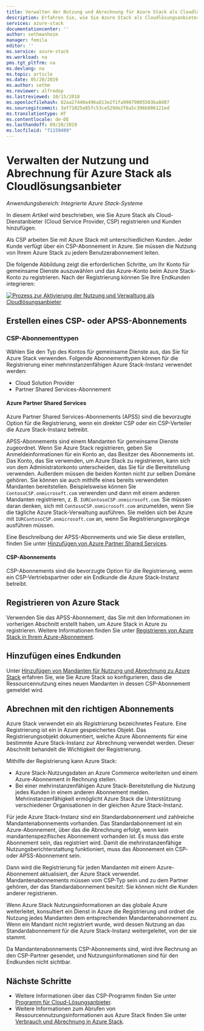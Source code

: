```yaml
---
title: Verwalten der Nutzung und Abrechnung für Azure Stack als Cloudlösungsanbieter | Microsoft-Dokumentation
description: Erfahren Sie, wie Sie Azure Stack als Cloudlösungsanbieter (Cloud Solution Provider, CSP) registrieren und Kunden für die Abrechnung hinzufügen.
services: azure-stack
documentationcenter: ''
author: sethmanheim
manager: femila
editor: ''
ms.service: azure-stack
ms.workload: na
pms.tgt_pltfrm: na
ms.devlang: na
ms.topic: article
ms.date: 05/20/2019
ms.author: sethm
ms.reviewer: alfredop
ms.lastreviewed: 10/15/2018
ms.openlocfilehash: 82aa27440a496a813e2f1fa99879005503ba8d07
ms.sourcegitcommit: 3af71025e85fc53ce529de2f6a5c396b806121ed
ms.translationtype: HT
ms.contentlocale: de-DE
ms.lasthandoff: 09/20/2019
ms.locfileid: "71159499"
---
```

# <a name="manage-usage-and-billing-for-azure-stack-as-a-cloud-solution-provider"></a>Verwalten der Nutzung und Abrechnung für Azure Stack als Cloudlösungsanbieter

*Anwendungsbereich: Integrierte Azure Stack-Systeme*

In diesem Artikel wird beschrieben, wie Sie Azure Stack als Cloud-Dienstanbieter (Cloud Service Provider, CSP) registrieren und Kunden hinzufügen.

Als CSP arbeiten Sie mit Azure Stack mit unterschiedlichen Kunden. Jeder Kunde verfügt über ein CSP-Abonnement in Azure. Sie müssen die Nutzung von Ihrem Azure Stack zu jedem Benutzerabonnement leiten.

Die folgende Abbildung zeigt die erforderlichen Schritte, um Ihr Konto für gemeinsame Dienste auszuwählen und das Azure-Konto beim Azure Stack-Konto zu registrieren. Nach der Registrierung können Sie Ihre Endkunden integrieren:

[![Prozess zur Aktivierung der Nutzung und Verwaltung als Cloudlösungsanbieter](media/azure-stack-add-manage-billing-as-a-csp/process-add-useage-as-a-csp.png "Prozess zur Aktivierung der Nutzung und Verwaltung als Cloudlösungsanbieter") ](media/azure-stack-add-manage-billing-as-a-csp/process-add-useage-as-a-csp.png#lightbox)

## <a name="create-a-csp-or-apss-subscription"></a>Erstellen eines CSP- oder APSS-Abonnements

### <a name="csp-subscription-types"></a>CSP-Abonnementtypen

Wählen Sie den Typ des Kontos für gemeinsame Dienste aus, das Sie für Azure Stack verwenden. Folgende Abonnementtypen können für die Registrierung einer mehrinstanzenfähigen Azure Stack-Instanz verwendet werden:

- Cloud Solution Provider
- Partner Shared Services-Abonnement

#### <a name="azure-partner-shared-services"></a>Azure Partner Shared Services

Azure Partner Shared Services-Abonnements (APSS) sind die bevorzugte Option für die Registrierung, wenn ein direkter CSP oder ein CSP-Verteiler die Azure Stack-Instanz betreibt.

APSS-Abonnements sind einem Mandanten für gemeinsame Dienste zugeordnet. Wenn Sie Azure Stack registrieren, geben Sie Anmeldeinformationen für ein Konto an, das Besitzer des Abonnements ist. Das Konto, das Sie verwenden, um Azure Stack zu registrieren, kann sich von dem Administratorkonto unterscheiden, das Sie für die Bereitstellung verwenden. Außerdem müssen die beiden Konten nicht zur selben Domäne gehören. Sie können sie auch mithilfe eines bereits verwendeten Mandanten bereitstellen. Beispielsweise können Sie `ContosoCSP.onmicrosoft.com` verwenden und dann mit einem anderen Mandanten registrieren, z. B. `IURContosoCSP.onmicrosoft.com`. Sie müssen daran denken, sich mit `ContosoCSP.onmicrosoft.com` anzumelden, wenn Sie die tägliche Azure Stack-Verwaltung ausführen. Sie melden sich bei Azure mit `IURContosoCSP.onmicrosoft.com` an, wenn Sie Registrierungsvorgänge ausführen müssen.

Eine Beschreibung der APSS-Abonnements und wie Sie diese erstellen, finden Sie unter [Hinzufügen von Azure Partner Shared Services](/partner-center/shared-services).

#### <a name="csp-subscriptions"></a>CSP-Abonnements

CSP-Abonnements sind die bevorzugte Option für die Registrierung, wenn ein CSP-Vertriebspartner oder ein Endkunde die Azure Stack-Instanz betreibt.

## <a name="register-azure-stack"></a>Registrieren von Azure Stack

Verwenden Sie das APSS-Abonnement, das Sie mit den Informationen im vorherigen Abschnitt erstellt haben, um Azure Stack in Azure zu registrieren. Weitere Informationen finden Sie unter [Registrieren von Azure Stack in Ihrem Azure-Abonnement](azure-stack-registration.md).

## <a name="add-end-customer"></a>Hinzufügen eines Endkunden

Unter [Hinzufügen von Mandanten für Nutzung und Abrechnung zu Azure Stack](azure-stack-csp-howto-register-tenants.md) erfahren Sie, wie Sie Azure Stack so konfigurieren, dass die Ressourcennutzung eines neuen Mandanten in dessen CSP-Abonnement gemeldet wird.

## <a name="charge-the-right-subscriptions"></a>Abrechnen mit den richtigen Abonnements

Azure Stack verwendet ein als *Registrierung* bezeichnetes Feature. Eine Registrierung ist ein in Azure gespeichertes Objekt. Das Registrierungsobjekt dokumentiert, welche Azure Abonnements für eine bestimmte Azure Stack-Instanz zur Abrechnung verwendet werden. Dieser Abschnitt behandelt die Wichtigkeit der Registrierung.

Mithilfe der Registrierung kann Azure Stack:

- Azure Stack-Nutzungsdaten an Azure Commerce weiterleiten und einem Azure-Abonnement in Rechnung stellen.
- Bei einer mehrinstanzenfähigen Azure Stack-Bereitstellung die Nutzung jedes Kunden in einem anderen Abonnement melden. Mehrinstanzenfähigkeit ermöglicht Azure Stack die Unterstützung verschiedener Organisationen in der gleichen Azure Stack-Instanz.

Für jede Azure Stack-Instanz sind ein Standardabonnement und zahlreiche Mandantenabonnements vorhanden. Das Standardabonnement ist ein Azure-Abonnement, über das die Abrechnung erfolgt, wenn kein mandantenspezifisches Abonnement vorhanden ist. Es muss das erste Abonnement sein, das registriert wird. Damit die mehrinstanzenfähige Nutzungsberichterstattung funktioniert, muss das Abonnement ein CSP- oder APSS-Abonnement sein.

Dann wird die Registrierung für jeden Mandanten mit einem Azure-Abonnement aktualisiert, der Azure Stack verwendet. Mandantenabonnements müssen vom CSP-Typ sein und zu dem Partner gehören, der das Standardabonnement besitzt. Sie können nicht die Kunden anderer registrieren.

Wenn Azure Stack Nutzungsinformationen an das globale Azure weiterleitet, konsultiert ein Dienst in Azure die Registrierung und ordnet die Nutzung jedes Mandanten dem entsprechenden Mandantenabonnement zu. Wenn ein Mandant nicht registriert wurde, wird dessen Nutzung an das Standardabonnement für die Azure Stack-Instanz weitergeleitet, von der sie stammt.

Da Mandantenabonnements CSP-Abonnements sind, wird ihre Rechnung an den CSP-Partner gesendet, und Nutzungsinformationen sind für den Endkunden nicht sichtbar.

## <a name="next-steps"></a>Nächste Schritte

- Weitere Informationen über das CSP-Programm finden Sie unter [Programm für Cloud-Lösungsanbieter](https://partner.microsoft.com/solutions/microsoft-cloud-solutions).
- Weitere Informationen zum Abrufen von Ressourcennutzungsinformationen aus Azure Stack finden Sie unter [Verbrauch und Abrechnung in Azure Stack](azure-stack-billing-and-chargeback.md).
